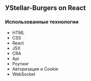 ## УStellar-Burgers on React

### Использованные технологии

- HTML
- CSS
- React
- JSX
- CRA
- Api
- Роутинг
- Авторизация и Cookie
- WebSocket

